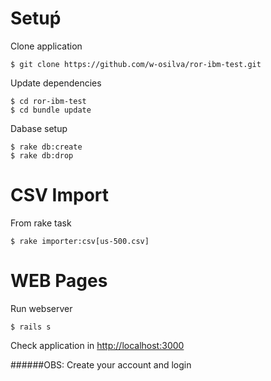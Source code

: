 # Setuṕ

Clone application

    $ git clone https://github.com/w-osilva/ror-ibm-test.git

Update dependencies
 
    $ cd ror-ibm-test
    $ cd bundle update
    
Dabase setup
     
    $ rake db:create
    $ rake db:drop
    
# CSV Import

From rake task    
         
    $ rake importer:csv[us-500.csv]
    
# WEB Pages

Run webserver

    $ rails s
    
Check application in [http://localhost:3000](http://localhost:3000)    

######OBS: Create your account and login